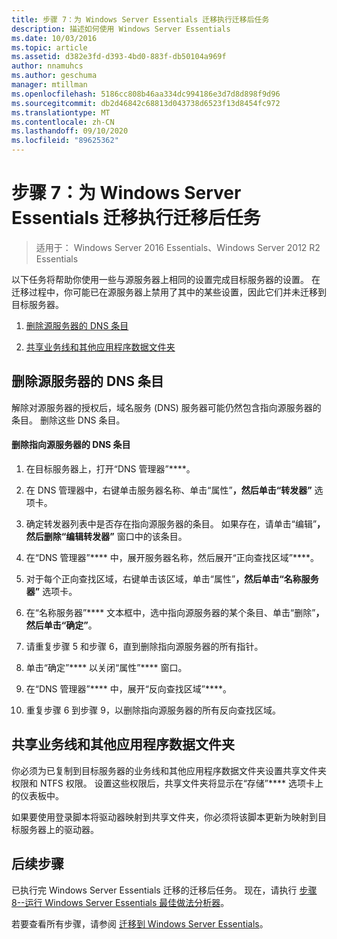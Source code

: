 ```yaml
---
title: 步骤 7：为 Windows Server Essentials 迁移执行迁移后任务
description: 描述如何使用 Windows Server Essentials
ms.date: 10/03/2016
ms.topic: article
ms.assetid: d382e3fd-d393-4bd0-883f-db50104a969f
author: nnamuhcs
ms.author: geschuma
manager: mtillman
ms.openlocfilehash: 5186cc808b46aa334dc994186e3d7d8d898f9d96
ms.sourcegitcommit: db2d46842c68813d043738d6523f13d8454fc972
ms.translationtype: MT
ms.contentlocale: zh-CN
ms.lasthandoff: 09/10/2020
ms.locfileid: "89625362"
---
```

# <a name="step-7-perform-post-migration-tasks-for-the-windows-server-essentials-migration"></a>步骤 7：为 Windows Server Essentials 迁移执行迁移后任务

>适用于： Windows Server 2016 Essentials、Windows Server 2012 R2 Essentials

以下任务将帮助你使用一些与源服务器上相同的设置完成目标服务器的设置。 在迁移过程中，你可能已在源服务器上禁用了其中的某些设置，因此它们并未迁移到目标服务器。

1.  [删除源服务器的 DNS 条目](Step-7--Perform-post-migration-tasks-for-the-Windows-Server-Essentials-migration.md#BKMK_DeleteDNSEntries)

2.  [共享业务线和其他应用程序数据文件夹](Step-7--Perform-post-migration-tasks-for-the-Windows-Server-Essentials-migration.md#BKMK_ShareLineOfBusinessAndOtherApplications)

##  <a name="delete-dns-entries-for-the-source-server"></a><a name="BKMK_DeleteDNSEntries"></a> 删除源服务器的 DNS 条目
 解除对源服务器的授权后，域名服务 (DNS) 服务器可能仍然包含指向源服务器的条目。 删除这些 DNS 条目。

#### <a name="to-delete-dns-entries-that-point-to-the-source-server"></a>删除指向源服务器的 DNS 条目

1.  在目标服务器上，打开“DNS 管理器”****。

2.  在 DNS 管理器中，右键单击服务器名称、单击“属性”****，然后单击“转发器”**** 选项卡。

3.  确定转发器列表中是否存在指向源服务器的条目。 如果存在，请单击“编辑”****，然后删除“编辑转发器”**** 窗口中的该条目。

4.  在“DNS 管理器”**** 中，展开服务器名称，然后展开“正向查找区域”****。

5.  对于每个正向查找区域，右键单击该区域，单击“属性”****，然后单击“名称服务器”**** 选项卡。

6.  在“名称服务器”**** 文本框中，选中指向源服务器的某个条目、单击“删除”****，然后单击“确定”****。

7.  请重复步骤 5 和步骤 6，直到删除指向源服务器的所有指针。

8.  单击“确定”**** 以关闭“属性”**** 窗口。

9. 在“DNS 管理器”**** 中，展开“反向查找区域”****。

10. 重复步骤 6 到步骤 9，以删除指向源服务器的所有反向查找区域。

##  <a name="share-line-of-business-and-other-application-data-folders"></a><a name="BKMK_ShareLineOfBusinessAndOtherApplications"></a> 共享业务线和其他应用程序数据文件夹
 你必须为已复制到目标服务器的业务线和其他应用程序数据文件夹设置共享文件夹权限和 NTFS 权限。 设置这些权限后，共享文件夹将显示在“存储”**** 选项卡上的仪表板中。

 如果要使用登录脚本将驱动器映射到共享文件夹，你必须将该脚本更新为映射到目标服务器上的驱动器。

## <a name="next-steps"></a>后续步骤
 已执行完 Windows Server Essentials 迁移的迁移后任务。 现在，请执行 [步骤 8--运行 Windows Server Essentials 最佳做法分析器](Step-8--Run-the-Windows-Server-Essentials-Best-Practices-Analyzer.md)。


若要查看所有步骤，请参阅 [迁移到 Windows Server Essentials](Migrate-from-Previous-Versions-to-Windows-Server-Essentials-or-Windows-Server-Essentials-Experience.md)。

